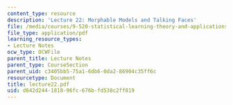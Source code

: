 ```yaml
---
content_type: resource
description: 'Lecture 22: Morphable Models and Talking Faces'
file: /media/courses/9-520-statistical-learning-theory-and-applications-spring-2003/d642d244181896fc676bfd538c2ff819_lecture22.pdf
file_type: application/pdf
learning_resource_types:
- Lecture Notes
ocw_type: OCWFile
parent_title: Lecture Notes
parent_type: CourseSection
parent_uid: c3405bb5-75a1-6db6-0da2-86904c35ff6c
resourcetype: Document
title: lecture22.pdf
uid: d642d244-1818-96fc-676b-fd538c2ff819
---
```

